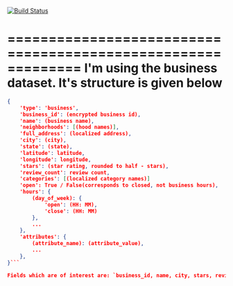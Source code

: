 [![Build Status](https://travis-ci.org/Yelp/dataset-examples.svg)](https://travis-ci.org/Yelp/dataset-examples)

=============================================================
I'm using the business dataset. It's structure is given below
=============================================================
```json
{
    'type': 'business',
    'business_id': (encrypted business id),
    'name': (business name),
    'neighborhoods': [(hood names)],
    'full_address': (localized address),
    'city': (city),
    'state': (state),
    'latitude': latitude,
    'longitude': longitude,
    'stars': (star rating, rounded to half - stars),
    'review_count': review count,
    'categories': [(localized category names)]
    'open': True / False(corresponds to closed, not business hours),
    'hours': {
        (day_of_week): {
            'open': (HH: MM),
            'close': (HH: MM)
        },
        ...
    },
    'attributes': {
        (attribute_name): (attribute_value),
        ...
    },
}```

Fields which are of interest are: `business_id, name, city, stars, review_count, categories`
